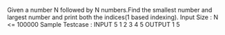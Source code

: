 Given a number N followed by N numbers.Find the smallest number and largest number and print both the indices(1 based indexing).
Input Size : N <= 100000
Sample Testcase :
INPUT
5
1 2 3 4 5
OUTPUT
1 5
